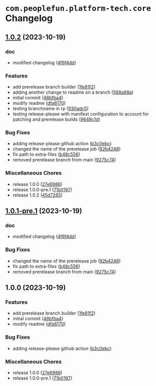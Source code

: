 # `com.peoplefun.platform-tech.core` Changelog

## [1.0.2](https://github.com/ianpilipski-pf/test-release-please/compare/v1.0.1...1.0.2) (2023-10-19)


### doc

* modified changelog ([4f6f4dd](https://github.com/ianpilipski-pf/test-release-please/commit/4f6f4dd550687ccd0d33e350fffea7fda48cf33d))


### Features

* add prerelease branch builder ([1fe81f2](https://github.com/ianpilipski-pf/test-release-please/commit/1fe81f21abe89b19bbf6ebc03d071bf282223b7d))
* adding another change to readme on a branch ([568a68a](https://github.com/ianpilipski-pf/test-release-please/commit/568a68a705f94fdef2bad69f5796eca3b95c658d))
* initial commit ([48bfba4](https://github.com/ianpilipski-pf/test-release-please/commit/48bfba4292d181f311447d91280ef2008cd7358f))
* modify readme ([dfa6170](https://github.com/ianpilipski-pf/test-release-please/commit/dfa617080ed3f8abf648b8f9e436d9ab3f70fb1c))
* testing branchname in rp ([930adc5](https://github.com/ianpilipski-pf/test-release-please/commit/930adc516ca860bc631b5384b3a696ed3a89d7e6))
* testing release-please with manifest configuration to account for patching and prerelease builds ([9648c1d](https://github.com/ianpilipski-pf/test-release-please/commit/9648c1da934fe8787883dc96bf9e5cdb3a0d1c98))


### Bug Fixes

* adding release-please github action ([b3c0ebc](https://github.com/ianpilipski-pf/test-release-please/commit/b3c0ebc1f3d83a0a5bf8e6dddec6d2655363fd2b))
* changed the name of the prerelease job ([92b4248](https://github.com/ianpilipski-pf/test-release-please/commit/92b4248067f6da18edaa943381cb47f202680cfd))
* fix path to extra-files ([b48c556](https://github.com/ianpilipski-pf/test-release-please/commit/b48c556b3047e2ac9fec220e22336c23d13fa7ad))
* removed prerelease branch from main ([9275c74](https://github.com/ianpilipski-pf/test-release-please/commit/9275c74893bc314a59a1d20343f01903b990a7a2))


### Miscellaneous Chores

* release 1.0.0 ([27e6986](https://github.com/ianpilipski-pf/test-release-please/commit/27e698678282b6dd6568665da198e575ac06be2f))
* release 1.0.0-pre.1 ([71b0167](https://github.com/ianpilipski-pf/test-release-please/commit/71b0167168d33c86f1bed06dd01e63926b0be713))
* release 1.0.2 ([45d7265](https://github.com/ianpilipski-pf/test-release-please/commit/45d7265cd4ee0f3dc4a1b017a2e5278bd5e9d263))

## [1.0.1-pre.1](https://github.com/ianpilipski-pf/test-release-please/compare/1.0.0...1.0.1-pre.1) (2023-10-19)


### doc

* modified changelog ([4f6f4dd](https://github.com/ianpilipski-pf/test-release-please/commit/4f6f4dd550687ccd0d33e350fffea7fda48cf33d))


### Bug Fixes

* changed the name of the prerelease job ([92b4248](https://github.com/ianpilipski-pf/test-release-please/commit/92b4248067f6da18edaa943381cb47f202680cfd))
* fix path to extra-files ([b48c556](https://github.com/ianpilipski-pf/test-release-please/commit/b48c556b3047e2ac9fec220e22336c23d13fa7ad))
* removed prerelease branch from main ([9275c74](https://github.com/ianpilipski-pf/test-release-please/commit/9275c74893bc314a59a1d20343f01903b990a7a2))

## 1.0.0 (2023-10-19)


### Features

* add prerelease branch builder ([1fe81f2](https://github.com/ianpilipski-pf/test-release-please/commit/1fe81f21abe89b19bbf6ebc03d071bf282223b7d))
* initial commit ([48bfba4](https://github.com/ianpilipski-pf/test-release-please/commit/48bfba4292d181f311447d91280ef2008cd7358f))
* modify readme ([dfa6170](https://github.com/ianpilipski-pf/test-release-please/commit/dfa617080ed3f8abf648b8f9e436d9ab3f70fb1c))


### Bug Fixes

* adding release-please github action ([b3c0ebc](https://github.com/ianpilipski-pf/test-release-please/commit/b3c0ebc1f3d83a0a5bf8e6dddec6d2655363fd2b))


### Miscellaneous Chores

* release 1.0.0 ([27e6986](https://github.com/ianpilipski-pf/test-release-please/commit/27e698678282b6dd6568665da198e575ac06be2f))
* release 1.0.0-pre.1 ([71b0167](https://github.com/ianpilipski-pf/test-release-please/commit/71b0167168d33c86f1bed06dd01e63926b0be713))
